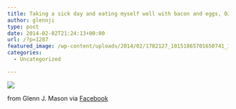 ```yaml
---
title: Taking a sick day and eating myself well with bacon and eggs, OJ, and a coffee.
author: glennji
type: post
date: 2014-02-02T21:24:13+00:00
url: /?p=1287
featured_image: /wp-content/uploads/2014/02/1782127_10151865701650741_1321113627_n.jpg
categories:
  - Uncategorized

---
```

<div>
  <img src='/wp-content/uploads/2014/02/1782127_10151865701650741_1321113627_n.jpg' style='max-width:600px;' /></p> 
  
  <div>
    from Glenn J. Mason via <a href="http://ift.tt/1kzLZSV">Facebook</a>
  </div>
</div>
